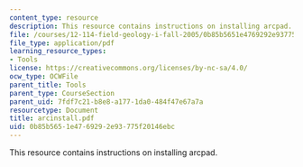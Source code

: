 ```yaml
---
content_type: resource
description: This resource contains instructions on installing arcpad.
file: /courses/12-114-field-geology-i-fall-2005/0b85b5651e4769292e93775f20146ebc_arcinstall.pdf
file_type: application/pdf
learning_resource_types:
- Tools
license: https://creativecommons.org/licenses/by-nc-sa/4.0/
ocw_type: OCWFile
parent_title: Tools
parent_type: CourseSection
parent_uid: 7fdf7c21-b8e8-a177-1da0-484f47e67a7a
resourcetype: Document
title: arcinstall.pdf
uid: 0b85b565-1e47-6929-2e93-775f20146ebc
---
```

This resource contains instructions on installing arcpad.